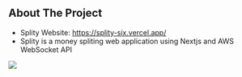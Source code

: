 ## About The Project

- Splity Website: https://splity-six.vercel.app/
- Splity is a money spliting web application using Nextjs and AWS WebSocket API

![](https://cdn.jsdelivr.net/gh/Hongda-OSU/PicGo/image/233802.png)
